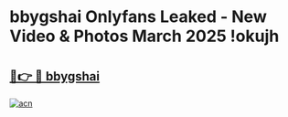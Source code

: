 # bbygshai Onlyfans Leaked - New Video & Photos March 2025 !okujh

# <h2><a href="https://dduvrv.iuczelnia.edu.pl?title=bbygshai&ref=okujh">🔗👉 🔴 bbygshai</a></h2>

[![acn](https://github.com/user-attachments/assets/0f9c940e-d8b0-45ae-aac7-cd30a18b3e1c)](https://dduvrv.iuczelnia.edu.pl?title=bbygshai&ref=okujh)

